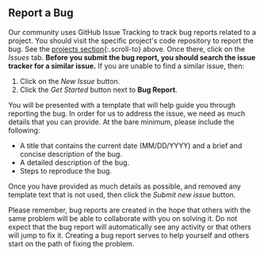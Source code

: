 ## Report a Bug

Our community uses GitHub Issue Tracking to track bug reports related to a project.  You should visit the specific project's code repository to report the bug.  See the [projects section](#projects){:.scroll-to} above.  Once there, click on the _Issues_ tab.  **Before you submit the bug report, you should search the issue tracker for a similar issue.**  If you are unable to find a similar issue, then:

1. Click on the _New Issue_ button.
2. Click the _Get Started_ button next to **Bug Report**.

You will be presented with a template that will help guide you through reporting the bug.  In order for us to address the issue, we need as much details that you can provide.  At the bare minimum, please include the following:

- A title that contains the current date (MM/DD/YYYY) and a brief and concise description of the bug.
- A detailed description of the bug.
- Steps to reproduce the bug.

Once you have provided as much details as possible, and removed any template text that is not used, then click the _Submit new issue_ button.

<div class="alert bg-info text-black" role="info">
    <p><i class="icon-picons-directions-2"></i> Please remember, bug reports are created in the hope that others with the same problem will be able to collaborate with you on solving it. Do not expect that the bug report will automatically see any activity or that others will jump to fix it. Creating a bug report serves to help yourself and others start on the path of fixing the problem.</p>
</div>
